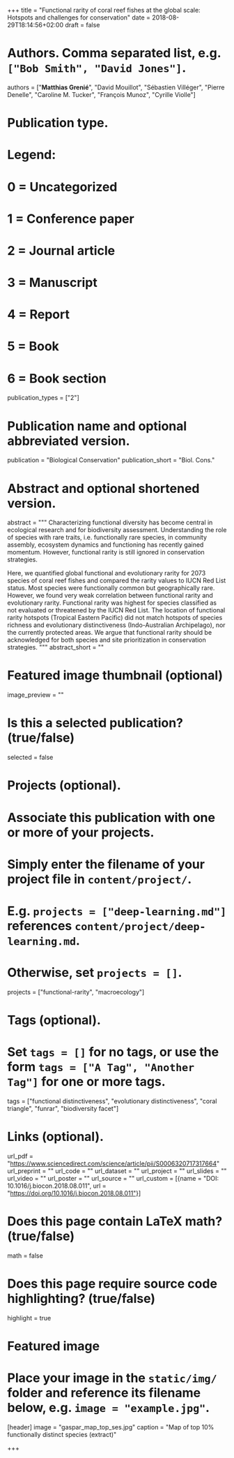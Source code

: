 +++
title = "Functional rarity of coral reef fishes at the global scale: Hotspots and challenges for conservation"
date = 2018-08-29T18:14:56+02:00
draft = false

# Authors. Comma separated list, e.g. `["Bob Smith", "David Jones"]`.
authors = ["**Matthias Grenié**", "David Mouillot", "Sébastien Villéger", "Pierre Denelle", "Caroline M. Tucker", "François Munoz", "Cyrille Violle"]

# Publication type.
# Legend:
# 0 = Uncategorized
# 1 = Conference paper
# 2 = Journal article
# 3 = Manuscript
# 4 = Report
# 5 = Book
# 6 = Book section
publication_types = ["2"]

# Publication name and optional abbreviated version.
publication = "Biological Conservation"
publication_short = "Biol. Cons."

# Abstract and optional shortened version.
abstract = """
Characterizing functional diversity has become central in ecological research and for biodiversity assessment. Understanding the role of species with rare traits, i.e. functionally rare species, in community assembly, ecosystem dynamics and functioning has recently gained momentum. However, functional rarity is still ignored in conservation strategies.

Here, we quantified global functional and evolutionary rarity for 2073 species of coral reef fishes and compared the rarity values to IUCN Red List status. Most species were functionally common but geographically rare. However, we found very weak correlation between functional rarity and evolutionary rarity. Functional rarity was highest for species classified as not evaluated or threatened by the IUCN Red List. The location of functional rarity hotspots (Tropical Eastern Pacific) did not match hotspots of species richness and evolutionary distinctiveness (Indo-Australian Archipelago), nor the currently protected areas. We argue that functional rarity should be acknowledged for both species and site prioritization in conservation strategies.
"""
abstract_short = ""

# Featured image thumbnail (optional)
image_preview = ""

# Is this a selected publication? (true/false)
selected = false

# Projects (optional).
#   Associate this publication with one or more of your projects.
#   Simply enter the filename of your project file in `content/project/`.
#   E.g. `projects = ["deep-learning.md"]` references `content/project/deep-learning.md`.
#   Otherwise, set `projects = []`.
projects = ["functional-rarity", "macroecology"]

# Tags (optional).
#   Set `tags = []` for no tags, or use the form `tags = ["A Tag", "Another Tag"]` for one or more tags.
tags = ["functional distinctiveness", "evolutionary distinctiveness", "coral triangle", "funrar", "biodiversity facet"]

# Links (optional).
url_pdf = "https://www.sciencedirect.com/science/article/pii/S0006320717317664"
url_preprint = ""
url_code = ""
url_dataset = ""
url_project = ""
url_slides = ""
url_video = ""
url_poster = ""
url_source = ""
url_custom = [{name = "DOI: 10.1016/j.biocon.2018.08.011", url  = "https://doi.org/10.1016/j.biocon.2018.08.011"}]

# Does this page contain LaTeX math? (true/false)
math = false

# Does this page require source code highlighting? (true/false)
highlight = true

# Featured image
# Place your image in the `static/img/` folder and reference its filename below, e.g. `image = "example.jpg"`.
[header]
image = "gaspar_map_top_ses.jpg"
caption = "Map of top 10% functionally distinct species (extract)"

+++
